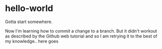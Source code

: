 # hello-world
Gotta start somewhere.

Now I'm learning how to commit a change to a branch.  But it didn't workout as described by the Github web tutorial and so I am retrying it to the best of my knowledge.. here goes

